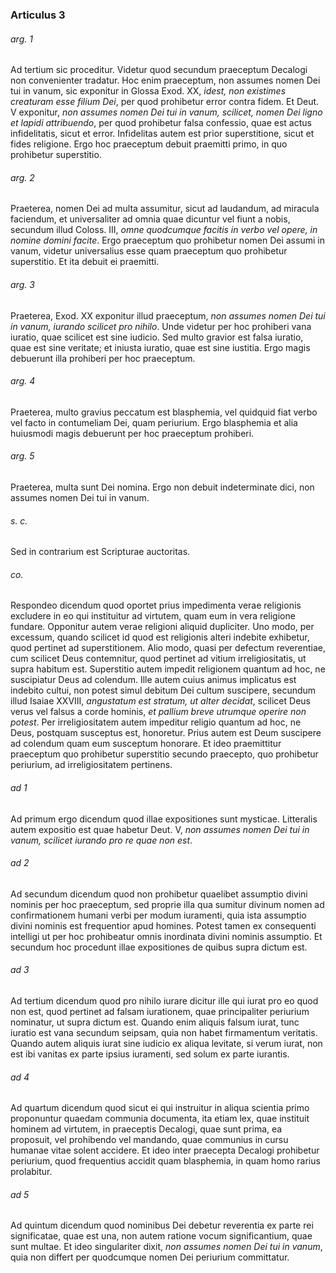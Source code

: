 ### Articulus 3

###### arg. 1
Ad tertium sic proceditur. Videtur quod secundum praeceptum Decalogi non convenienter tradatur. Hoc enim praeceptum, non assumes nomen Dei tui in vanum, sic exponitur in Glossa Exod. XX, *idest, non existimes creaturam esse filium Dei*, per quod prohibetur error contra fidem. Et Deut. V exponitur, *non assumes nomen Dei tui in vanum, scilicet, nomen Dei ligno et lapidi attribuendo*, per quod prohibetur falsa confessio, quae est actus infidelitatis, sicut et error. Infidelitas autem est prior superstitione, sicut et fides religione. Ergo hoc praeceptum debuit praemitti primo, in quo prohibetur superstitio.

###### arg. 2
Praeterea, nomen Dei ad multa assumitur, sicut ad laudandum, ad miracula faciendum, et universaliter ad omnia quae dicuntur vel fiunt a nobis, secundum illud Coloss. III, *omne quodcumque facitis in verbo vel opere, in nomine domini facite*. Ergo praeceptum quo prohibetur nomen Dei assumi in vanum, videtur universalius esse quam praeceptum quo prohibetur superstitio. Et ita debuit ei praemitti.

###### arg. 3
Praeterea, Exod. XX exponitur illud praeceptum, *non assumes nomen Dei tui in vanum, iurando scilicet pro nihilo*. Unde videtur per hoc prohiberi vana iuratio, quae scilicet est sine iudicio. Sed multo gravior est falsa iuratio, quae est sine veritate; et iniusta iuratio, quae est sine iustitia. Ergo magis debuerunt illa prohiberi per hoc praeceptum.

###### arg. 4
Praeterea, multo gravius peccatum est blasphemia, vel quidquid fiat verbo vel facto in contumeliam Dei, quam periurium. Ergo blasphemia et alia huiusmodi magis debuerunt per hoc praeceptum prohiberi.

###### arg. 5
Praeterea, multa sunt Dei nomina. Ergo non debuit indeterminate dici, non assumes nomen Dei tui in vanum.

###### s. c.
Sed in contrarium est Scripturae auctoritas.

###### co.
Respondeo dicendum quod oportet prius impedimenta verae religionis excludere in eo qui instituitur ad virtutem, quam eum in vera religione fundare. Opponitur autem verae religioni aliquid dupliciter. Uno modo, per excessum, quando scilicet id quod est religionis alteri indebite exhibetur, quod pertinet ad superstitionem. Alio modo, quasi per defectum reverentiae, cum scilicet Deus contemnitur, quod pertinet ad vitium irreligiositatis, ut supra habitum est. Superstitio autem impedit religionem quantum ad hoc, ne suscipiatur Deus ad colendum. Ille autem cuius animus implicatus est indebito cultui, non potest simul debitum Dei cultum suscipere, secundum illud Isaiae XXVIII, *angustatum est stratum, ut alter decidat*, scilicet Deus verus vel falsus a corde hominis, *et pallium breve utrumque operire non potest*. Per irreligiositatem autem impeditur religio quantum ad hoc, ne Deus, postquam susceptus est, honoretur. Prius autem est Deum suscipere ad colendum quam eum susceptum honorare. Et ideo praemittitur praeceptum quo prohibetur superstitio secundo praecepto, quo prohibetur periurium, ad irreligiositatem pertinens.

###### ad 1
Ad primum ergo dicendum quod illae expositiones sunt mysticae. Litteralis autem expositio est quae habetur Deut. V, *non assumes nomen Dei tui in vanum, scilicet iurando pro re quae non est*.

###### ad 2
Ad secundum dicendum quod non prohibetur quaelibet assumptio divini nominis per hoc praeceptum, sed proprie illa qua sumitur divinum nomen ad confirmationem humani verbi per modum iuramenti, quia ista assumptio divini nominis est frequentior apud homines. Potest tamen ex consequenti intelligi ut per hoc prohibeatur omnis inordinata divini nominis assumptio. Et secundum hoc procedunt illae expositiones de quibus supra dictum est.

###### ad 3
Ad tertium dicendum quod pro nihilo iurare dicitur ille qui iurat pro eo quod non est, quod pertinet ad falsam iurationem, quae principaliter periurium nominatur, ut supra dictum est. Quando enim aliquis falsum iurat, tunc iuratio est vana secundum seipsam, quia non habet firmamentum veritatis. Quando autem aliquis iurat sine iudicio ex aliqua levitate, si verum iurat, non est ibi vanitas ex parte ipsius iuramenti, sed solum ex parte iurantis.

###### ad 4
Ad quartum dicendum quod sicut ei qui instruitur in aliqua scientia primo proponuntur quaedam communia documenta, ita etiam lex, quae instituit hominem ad virtutem, in praeceptis Decalogi, quae sunt prima, ea proposuit, vel prohibendo vel mandando, quae communius in cursu humanae vitae solent accidere. Et ideo inter praecepta Decalogi prohibetur periurium, quod frequentius accidit quam blasphemia, in quam homo rarius prolabitur.

###### ad 5
Ad quintum dicendum quod nominibus Dei debetur reverentia ex parte rei significatae, quae est una, non autem ratione vocum significantium, quae sunt multae. Et ideo singulariter dixit, *non assumes nomen Dei tui in vanum*, quia non differt per quodcumque nomen Dei periurium committatur.

